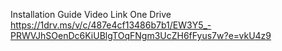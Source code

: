 Installation Guide Video Link One Drive<br>
https://1drv.ms/v/c/487e4cf13486b7b1/EW3Y5_-PRWVJhSOenDc6KiUBlgTOqFNgm3UcZH6fFyus7w?e=vkU4z9<br>
